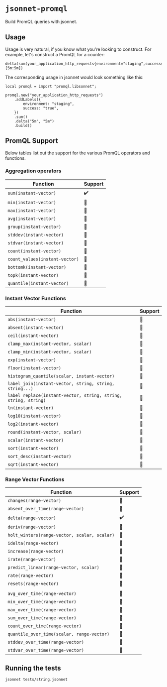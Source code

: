# `jsonnet-promql`

Build PromQL queries with jsonnet.

## Usage

Usage is very natural, if you know what you're looking to construct.
For example, let's construct a PromQL for a counter:

``` promql
delta(sum(your_application_http_requests{environment="staging",success="true"})[5m:5m])
```

The corresponding usage in jsonnet would look something like this:

``` jsonnet
local promql = import "promql.libsonnet";

promql.new("your_application_http_requests")
    .addLabels({
        environment: "staging",
        success: "true",
    })
    .sum()
    .delta("5m", "5m")
    .build()
```

## PromQL Support

Below tables list out the support for the various PromQL operators and functions.

### Aggregation operators

| Function                       | Support            |
|--------------------------------|--------------------|
| `sum(instant-vector)`          | :heavy_check_mark: |
| `min(instant-vector)`          | :construction:     |
| `max(instant-vector)`          | :construction:     |
| `avg(instant-vector)`          | :construction:     |
| `group(instant-vector)`        | :construction:     |
| `stddev(instant-vector)`       | :construction:     |
| `stdvar(instant-vector)`       | :construction:     |
| `count(instant-vector)`        | :construction:     |
| `count_values(instant-vector)` | :construction:     |
| `bottomk(instant-vector)`      | :construction:     |
| `topk(instant-vector)`         | :construction:     |
| `quantile(instant-vector)`     | :construction:     |

### Instant Vector Functions

| Function                                                        | Support        |
|-----------------------------------------------------------------|----------------|
| `abs(instant-vector)`                                           | :construction: |
| `absent(instant-vector)`                                        | :construction: |
| `ceil(instant-vector)`                                          | :construction: |
| `clamp_max(instant-vector, scalar)`                             | :construction: |
| `clamp_min(instant-vector, scalar)`                             | :construction: |
| `exp(instant-vector)`                                           | :construction: |
| `floor(instant-vector)`                                         | :construction: |
| `histogram_quantile(scalar, instant-vector)`                    | :construction: |
| `label_join(instant-vector, string, string, string...)`         | :construction: |
| `label_replace(instant-vector, string, string, string, string)` | :construction: |
| `ln(instant-vector)`                                            | :construction: |
| `log10(instant-vector)`                                         | :construction: |
| `log2(instant-vector)`                                          | :construction: |
| `round(instant-vector, scalar)`                                 | :construction: |
| `scalar(instant-vector)`                                        | :construction: |
| `sort(instant-vector)`                                          | :construction: |
| `sort_desc(instant-vector)`                                     | :construction: |
| `sqrt(instant-vector)`                                          | :construction: |

### Range Vector Functions

| Function                                     | Support            |
|----------------------------------------------|--------------------|
| `changes(range-vector)`                      | :construction:     |
| `absent_over_time(range-vector)`             | :construction:     |
| `delta(range-vector)`                        | :heavy_check_mark: |
| `deriv(range-vector)`                        | :construction:     |
| `holt_winters(range-vector, scalar, scalar)` | :construction:     |
| `idelta(range-vector)`                       | :construction:     |
| `increase(range-vector)`                     | :construction:     |
| `irate(range-vector)`                        | :construction:     |
| `predict_linear(range-vector, scalar)`       | :construction:     |
| `rate(range-vector)`                         | :construction:     |
| `resets(range-vector)`                       | :construction:     |
|                                              |                    |
| `avg_over_time(range-vector)`                | :construction:     |
| `min_over_time(range-vector)`                | :construction:     |
| `max_over_time(range-vector)`                | :construction:     |
| `sum_over_time(range-vector)`                | :construction:     |
| `count_over_time(range-vector)`              | :construction:     |
| `quantile_over_time(scalar, range-vector)`   | :construction:     |
| `stddev_over_time(range-vector)`             | :construction:     |
| `stdvar_over_time(range-vector)`             | :construction:     |


## Running the tests

``` shell
jsonnet tests/string.jsonnet
```
